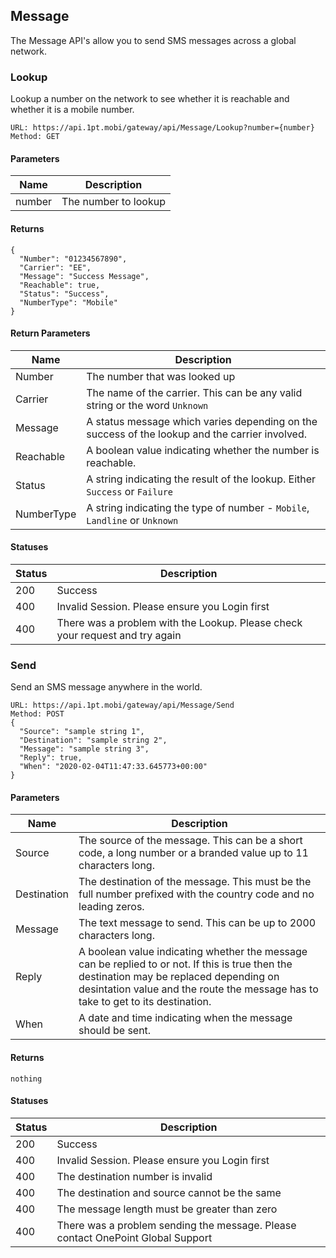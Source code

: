 ## Message
The Message API's allow you to send SMS messages across a global network.

### Lookup
Lookup a number on the network to see whether it is reachable and whether it is a mobile number.
```
URL: https://api.1pt.mobi/gateway/api/Message/Lookup?number={number}
Method: GET
```
#### Parameters

Name | Description
---- | -----------
number | The number to lookup

#### Returns
```
{
  "Number": "01234567890",
  "Carrier": "EE",
  "Message": "Success Message",
  "Reachable": true,
  "Status": "Success",
  "NumberType": "Mobile"
}
```
#### Return Parameters

Name | Description
---- | -----------
Number | The number that was looked up
Carrier | The name of the carrier. This can be any valid string or the word `Unknown`
Message | A status message which varies depending on the success of the lookup and the carrier involved.
Reachable | A boolean value indicating whether the number is reachable.
Status | A string indicating the result of the lookup. Either `Success` or `Failure`
NumberType | A string indicating the type of number - `Mobile`, `Landline` or `Unknown`

#### Statuses

Status | Description
------ | -----------
200 | Success
400 | Invalid Session. Please ensure you Login first
400 | There was a problem with the Lookup. Please check your request and try again

### Send
Send an SMS message anywhere in the world.
```
URL: https://api.1pt.mobi/gateway/api/Message/Send
Method: POST
{
  "Source": "sample string 1",
  "Destination": "sample string 2",
  "Message": "sample string 3",
  "Reply": true,
  "When": "2020-02-04T11:47:33.645773+00:00"
}
```
#### Parameters

Name | Description
---- | -----------
Source | The source of the message. This can be a short code, a long number or a branded value up to 11 characters long.
Destination | The destination of the message. This must be the full number prefixed with the country code and no leading zeros.
Message | The text message to send. This can be up to 2000 characters long.
Reply | A boolean value indicating whether the message can be replied to or not. If this is true then the destination may be replaced depending on desintation value and the route the message has to take to get to its destination.
When | A date and time indicating when the message should be sent.

#### Returns
```
nothing
```
#### Statuses

Status | Description
------ | -----------
200 | Success
400 | Invalid Session. Please ensure you Login first
400 | The destination number is invalid
400 | The destination and source cannot be the same
400 | The message length must be greater than zero
400 | There was a problem sending the message. Please contact OnePoint Global Support
